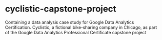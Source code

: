 # cyclistic-capstone-project
Containing a data analysis case study for Google Data Analytics Certification. Cyclistic, a fictional bike-sharing company in Chicago, as part of the Google Data Analytics Professional Certificate capstone project
